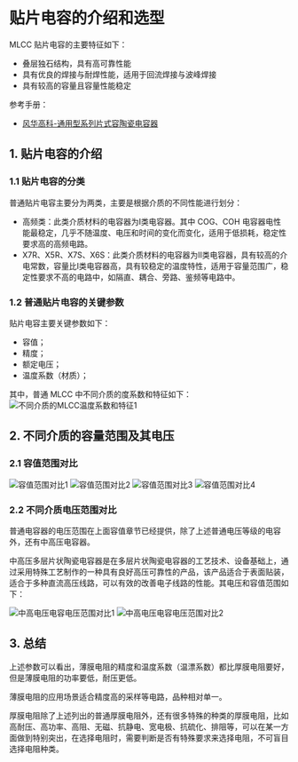 # 贴片电容的介绍和选型
MLCC 贴片电容的主要特征如下：
- 叠层独石结构，具有高可靠性能
- 具有优良的焊接与耐焊性能，适用于回流焊接与波峰焊接
- 具有较高的容量且容量性能稳定

参考手册：
- [风华高科-通用型系列片式容陶瓷电容器](https://www.china-fenghua.com/uploads/category_pdf/%E9%80%9A%E7%94%A8%E5%9E%8B%E7%B3%BB%E5%88%97%E7%89%87%E5%BC%8F%E5%AE%B9%E9%99%B6%E7%93%B7%E7%94%B5%E5%AE%B9%E5%99%A8(2).pdf)

## 1. 贴片电容的介绍
### 1.1 贴片电容的分类
普通贴片电容主要分为两类，主要是根据介质的不同性能进行划分：
- 高频类：此类介质材料的电容器为Ⅰ类电容器。其中 COG、COH 电容器电性能最稳定，几乎不随温度、电压和时间的变化而变化，适用于低损耗，稳定性要求高的高频电路。
- X7R、X5R、X7S、X6S：此类介质材料的电容器为Ⅱ类电容器，具有较高的介电常数，容量比Ⅰ类电容器高，具有较稳定的温度特性，适用于容量范围广，稳定性要求不高的电路中，如隔直、耦合、旁路、鉴频等电路中。

### 1.2 普通贴片电容的关键参数
贴片电容主要关键参数如下：
- 容值；
- 精度；
- 额定电压；
- 温度系数（材质）；

其中，普通 MLCC 中不同介质的度系数和特征如下：
![不同介质的MLCC温度系数和特征1](png/1.1.2.1.不同介质的MLCC温度系数和特征1.png)

## 2. 不同介质的容量范围及其电压
### 2.1 容值范围对比
![容值范围对比1](png/1.2.1.1容值范围对比1.png)
![容值范围对比2](png/1.2.1.1容值范围对比2.png)
![容值范围对比3](png/1.2.1.1容值范围对比3.png)
![容值范围对比4](png/1.2.1.1容值范围对比4.png)

### 2.2 不同介质电压范围对比
普通电容器的电压范围在上面容值章节已经提供，除了上述普通电压等级的电容外，还有中高压电容器。

中高压多层片状陶瓷电容器是在多层片状陶瓷电容器的工艺技术、设备基础上，通过采用特殊工艺制作的一种具有良好高压可靠性的产品，该产品适合于表面贴装，适合于多种直流高压线路，可以有效的改善电子线路的性能。其电压和容值范围如下：

![中高电压电容电压范围对比1](png/1.2.2.1中高电压电容电压范围对比1.png)
![中高电压电容电压范围对比2](png/1.2.2.1中高电压电容电压范围对比2.png)

## 3. 总结
上述参数可以看出，薄膜电阻的精度和温度系数（温漂系数）都比厚膜电阻要好，但是薄膜电阻的功率要低，耐压更低。

薄膜电阻的应用场景适合精度高的采样等电路，品种相对单一。

厚膜电阻除了上述列出的普通厚膜电阻外，还有很多特殊的种类的厚膜电阻，比如高耐压、高功率、高阻、无磁、抗静电、宽电极、抗硫化、排阻等，可以在某一方面做到特别突出，在选择电阻时，需要判断是否有特殊要求来选择电阻，不可盲目选择电阻种类。